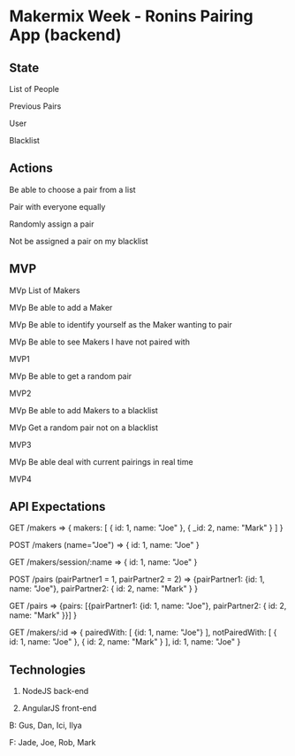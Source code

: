 Makermix Week - Ronins Pairing App (backend)
============================================

State
-----

List of People

Previous Pairs

User

Blacklist

Actions
-------

Be able to choose a pair from a list

Pair with everyone equally

Randomly assign a pair

Not be assigned a pair on my blacklist


MVP
---

MVp List of Makers

MVp Be able to add a Maker

MVp Be able to identify yourself as the Maker wanting to pair

MVp Be able to see Makers I have not paired with

MVP1

MVp Be able to get a random pair

MVP2

MVp Be able to add Makers to a blacklist

MVp Get a random pair not on a blacklist

MVP3

MVp Be able deal with current pairings in real time

MVP4


API Expectations
----------------

GET /makers => { makers: [ { id: 1, name: "Joe" }, { _id: 2, name: "Mark" } ] }

POST /makers (name="Joe") => { id: 1, name: "Joe" }


GET /makers/session/:name => { id: 1, name: "Joe" }

POST /pairs (pairPartner1 = 1, pairPartner2 = 2) => {pairPartner1: {id: 1, name: "Joe"}, pairPartner2: { id: 2, name: "Mark" } }


GET /pairs => {pairs: [{pairPartner1: {id: 1, name: "Joe"}, pairPartner2: { id: 2, name: "Mark" }}] }


GET /makers/:id => { pairedWith: [ {id: 1, name: "Joe"} ], notPairedWith: [ { id: 1, name: "Joe" }, { id: 2, name: "Mark" } ], id: 1, name: "Joe" }


Technologies
------------

1. NodeJS back-end

2. AngularJS front-end

B:  Gus, Dan, Ici, Ilya

F:  Jade, Joe, Rob, Mark